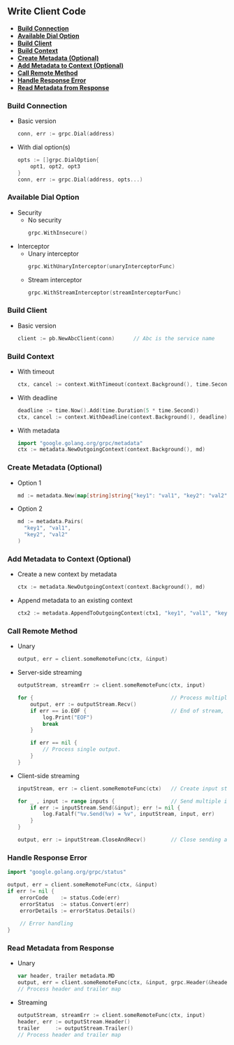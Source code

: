 ## Write Client Code
- [**Build Connection**](#build-connection)
- [**Available Dial Option**](#available-dial-option)
- [**Build Client**](#build-client)
- [**Build Context**](#build-context)
- [**Create Metadata (Optional)**](#create-metadata-optional)
- [**Add Metadata to Context (Optional)**](#add-metadata-to-context-optional)
- [**Call Remote Method**](#call-remote-method)
- [**Handle Response Error**](#handle-response-error)
- [**Read Metadata from Response**](#read-metadata-from-response)

### Build Connection
- Basic version
  ```go
  conn, err := grpc.Dial(address)
  ```
- With dial option(s)
  ```go
  opts := []grpc.DialOption{
      opt1, opt2, opt3
  }
  conn, err := grpc.Dial(address, opts...)
  ```

### Available Dial Option
- Security
   - No security
     ```go
     grpc.WithInsecure()
     ```
- Interceptor
   - Unary interceptor
     ```go
     grpc.WithUnaryInterceptor(unaryInterceptorFunc)
     ```
   - Stream interceptor
     ```go
     grpc.WithStreamInterceptor(streamInterceptorFunc)
     ```

### Build Client
- Basic version
  ```go
  client := pb.NewAbcClient(conn)      // Abc is the service name
  ```

### Build Context
- With timeout
  ```go
  ctx, cancel := context.WithTimeout(context.Background(), time.Second * 5)
  ```
- With deadline
  ```go
  deadline := time.Now().Add(time.Duration(5 * time.Second))
  ctx, cancel := context.WithDeadline(context.Background(), deadline)
  ```
- With metadata
  ```go
  import "google.golang.org/grpc/metadata"
  ctx := metadata.NewOutgoingContext(context.Background(), md)
  ```

### Create Metadata (Optional)
- Option 1
  ```go
  md := metadata.New(map[string]string{"key1": "val1", "key2": "val2"})
  ```
- Option 2
  ```go
  md := metadata.Pairs(
    "key1", "val1",
    "key2", "val2"
  )
  ```

### Add Metadata to Context (Optional)
- Create a new context by metadata
  ```go
  ctx := metadata.NewOutgoingContext(context.Background(), md)
  ```
- Append metadata to an existing context
  ```go
  ctx2 := metadata.AppendToOutgoingContext(ctx1, "key1", "val1", "key2", "val2")
  ```
  
### Call Remote Method
- Unary
  ```go
  output, err = client.someRemoteFunc(ctx, &input)
  ```
- Server-side streaming
  ```go
  outputStream, streamErr := client.someRemoteFunc(ctx, input)
  
  for {                                            // Process multiple outputs
      output, err := outputStream.Recv()
      if err == io.EOF {                           // End of stream, break infinite loop
          log.Print("EOF")
          break
      }

      if err == nil {
          // Process single output.
      }
  }
  ```
- Client-side streaming
  ```go
  inputStream, err := client.someRemoteFunc(ctx)   // Create input stream
  
  for _ , input := range inputs {                  // Send multiple inputs
      if err := inputStream.Send(&input); err != nil {
          log.Fatalf("%v.Send(%v) = %v", inputStream, input, err)
      }
  }
  
  output, err := inputStream.CloseAndRecv()        // Close sending and get output
  ```

### Handle Response Error
```go
import "google.golang.org/grpc/status"

output, err = client.someRemoteFunc(ctx, &input)
if err != nil {
    errorCode    := status.Code(err)
    errorStatus  := status.Convert(err)
    errorDetails := errorStatus.Details()
    
    // Error handling
}
```

### Read Metadata from Response
- Unary
  ```go
  var header, trailer metadata.MD
  output, err = client.someRemoteFunc(ctx, &input, grpc.Header(&header), grpc.Trailer(&trailer))
  // Process header and trailer map
  ```
- Streaming
  ```go
  outputStream, streamErr := client.someRemoteFunc(ctx, input)
  header, err := outputStream.Header()
  trailer     := outputStream.Trailer()
  // Process header and trailer map
  ```
